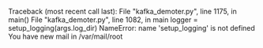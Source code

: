 Traceback (most recent call last):
  File "kafka_demoter.py", line 1175, in <module>
    main()
  File "kafka_demoter.py", line 1082, in main
    logger = setup_logging(args.log_dir)
NameError: name 'setup_logging' is not defined
You have new mail in /var/mail/root
